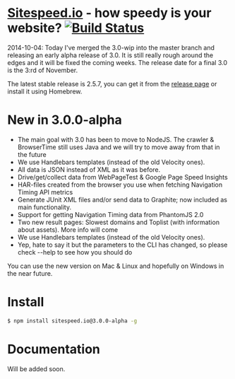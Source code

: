 <a href="http://www.sitespeed.io" target="_blank">Sitespeed.io</a> - how speedy is your website? [![Build Status](https://secure.travis-ci.org/sitespeedio/sitespeed.io.png?branch=3.0-wip)](http://travis-ci.org/sitespeedio/sitespeed.io)
=============

2014-10-04: Today I've merged the 3.0-wip into the master branch and releasing an early alpha release of 3.0. It is still really rough around the edges and 
it will be fixed the coming weeks. The release date for a final 3.0 is the 3:rd of November.

The latest stable release is 2.5.7, you can get it from the <a href="https://github.com/sitespeedio/sitespeed.io/releases/tag/v2.5.7">release page</a> or install it using Homebrew.


New in 3.0.0-alpha
=============
* The main goal with 3.0 has been to move to NodeJS. The crawler & BrowserTime still uses Java and we will try to move away from that in the future
* We use Handlebars templates (instead of the old Velocity ones).
* All data is JSON instead of XML as it was before.
* Drive/get/collect data from WebPageTest & Google Page Speed Insights
* HAR-files created from the browser you use when fetching Navigation Timing API metrics
* Generate JUnit XML files and/or send data to Graphite; now included as main functionality.
* Support for getting Navigation Timing data from PhantomJS 2.0
* Two new result pages: Slowest domains and Toplist (with information about assets). More info will come
* We use Handlebars templates (instead of the old Velocity ones).
* Yep, hate to say it but the parameters to the CLI has changed, so please check --help to see how you should do

You can use the new version on Mac & Linux and hopefully on Windows in the near future.

Install 
=============
```bash
$ npm install sitespeed.io@3.0.0-alpha -g
```

Documentation
=============
Will be added soon.
